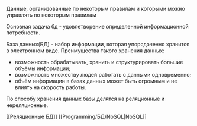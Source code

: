 Данные, организованные по некоторым правилам и которыми можно управлять по некоторым правилам

Основная задача бд - удовлетворение определенной информационной потребности.

База данных(БД) - набор информации, которая упорядоченно хранится в электронном виде. Преимущества такого хранения данных:
- возможность обрабатывать, хранить и структурировать большие объёмы информации;
- возможность множеству людей работать с данными одновременно;
- объём информации в базах данных может быть огромным и не влиять на скорость работы.

По способу хранения данных базы делятся на реляционные и нереляционные.

[[Реляционные БД]] [[Programming/БД/NoSQL|NoSQL]] 

